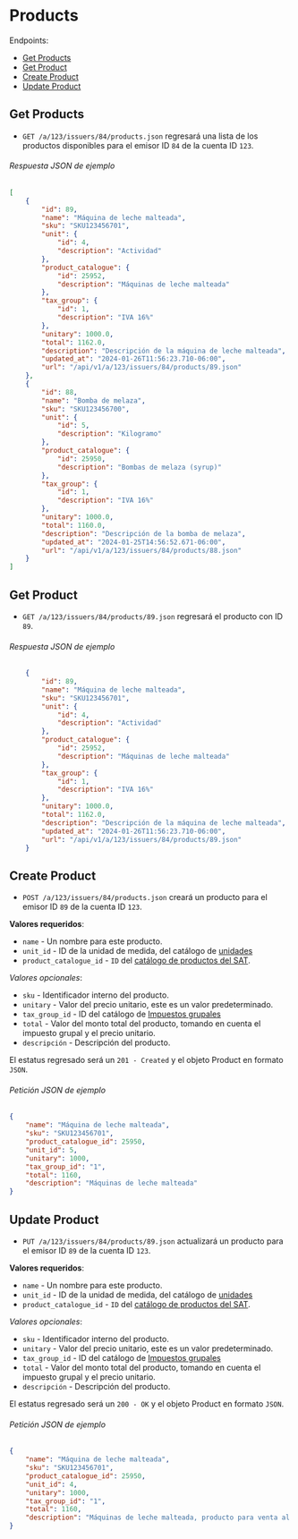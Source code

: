 Products
========

Endpoints:

- [Get Products](#get-products)
- [Get Product](#get-product)
- [Create Product](#create-product)
- [Update Product](#update-product)

Get Products
------------

* `GET /a/123/issuers/84/products.json` regresará una lista de los productos disponibles para el emisor ID `84` de la cuenta ID `123`.

###### Respuesta JSON de ejemplo
```json
[
    {
        "id": 89,
        "name": "Máquina de leche malteada",
        "sku": "SKU123456701",
        "unit": {
            "id": 4,
            "description": "Actividad"
        },
        "product_catalogue": {
            "id": 25952,
            "description": "Máquinas de leche malteada"
        },
        "tax_group": {
            "id": 1,
            "description": "IVA 16%"
        },
        "unitary": 1000.0,
        "total": 1162.0,
        "description": "Descripción de la máquina de leche malteada",
        "updated_at": "2024-01-26T11:56:23.710-06:00",
        "url": "/api/v1/a/123/issuers/84/products/89.json"
    },
    {
        "id": 88,
        "name": "Bomba de melaza",
        "sku": "SKU123456700",
        "unit": {
            "id": 5,
            "description": "Kilogramo"
        },
        "product_catalogue": {
            "id": 25950,
            "description": "Bombas de melaza (syrup)"
        },
        "tax_group": {
            "id": 1,
            "description": "IVA 16%"
        },
        "unitary": 1000.0,
        "total": 1160.0,
        "description": "Descripción de la bomba de melaza",
        "updated_at": "2024-01-25T14:56:52.671-06:00",
        "url": "/api/v1/a/123/issuers/84/products/88.json"
    }
]
```

Get Product
-----------

* `GET /a/123/issuers/84/products/89.json` regresará el producto con ID `89`.

###### Respuesta JSON de ejemplo
```json
    {
        "id": 89,
        "name": "Máquina de leche malteada",
        "sku": "SKU123456701",
        "unit": {
            "id": 4,
            "description": "Actividad"
        },
        "product_catalogue": {
            "id": 25952,
            "description": "Máquinas de leche malteada"
        },
        "tax_group": {
            "id": 1,
            "description": "IVA 16%"
        },
        "unitary": 1000.0,
        "total": 1162.0,
        "description": "Descripción de la máquina de leche malteada",
        "updated_at": "2024-01-26T11:56:23.710-06:00",
        "url": "/api/v1/a/123/issuers/84/products/89.json"
    }
```

Create Product
--------------

* `POST /a/123/issuers/84/products.json` creará un producto para el emisor ID `89` de la cuenta ID `123`.


**Valores requeridos**:

* `name` - Un nombre para este producto.
* `unit_id` - ID de la unidad de medida, del catálogo de [unidades](https://github.com/avendaMX/api-doc/blob/master/sections/units.md#units)
* `product_catalogue_id` - `ID` del [catálogo de productos del SAT](https://github.com/avendaMX/api-doc/blob/master/sections/product_catalogues.md#product_catalogues).


_Valores opcionales_:

* `sku` - Identificador interno del producto.
* `unitary` - Valor del precio unitario, este es un valor predeterminado.
* `tax_group_id` - ID del catálogo de [Impuestos grupales](https://github.com/avendaMX/api-doc/blob/master/sections/tax_groups.md#tax_groups)
* `total` - Valor del monto total del producto, tomando en cuenta el impuesto grupal y el precio unitario.
* `descripción` - Descripción del producto.


El estatus regresado será un `201 - Created` y el objeto Product en formato `JSON`.

###### Petición JSON de ejemplo
```json
{
    "name": "Máquina de leche malteada",
    "sku": "SKU123456701",
    "product_catalogue_id": 25950,
    "unit_id": 5,
    "unitary": 1000,
    "tax_group_id": "1",
    "total": 1160,
    "description": "Máquinas de leche malteada"
}
```

Update Product
--------------

* `PUT /a/123/issuers/84/products/89.json` actualizará un producto para el emisor ID `89` de la cuenta ID `123`.


**Valores requeridos**:

* `name` - Un nombre para este producto.
* `unit_id` - ID de la unidad de medida, del catálogo de [unidades](https://github.com/avendaMX/api-doc/blob/master/sections/units.md#units)
* `product_catalogue_id` - `ID` del [catálogo de productos del SAT](https://github.com/avendaMX/api-doc/blob/master/sections/product_catalogues.md#product_catalogues).


_Valores opcionales_:

* `sku` - Identificador interno del producto.
* `unitary` - Valor del precio unitario, este es un valor predeterminado.
* `tax_group_id` - ID del catálogo de [Impuestos grupales](https://github.com/avendaMX/api-doc/blob/master/sections/tax_groups.md#tax_groups)
* `total` - Valor del monto total del producto, tomando en cuenta el impuesto grupal y el precio unitario.
* `descripción` - Descripción del producto.


El estatus regresado será un `200 - OK` y el objeto Product en formato `JSON`.

###### Petición JSON de ejemplo
```json
{
    "name": "Máquina de leche malteada",
    "sku": "SKU123456701",
    "product_catalogue_id": 25950,
    "unit_id": 4,
    "unitary": 1000,
    "tax_group_id": "1",
    "total": 1160,
    "description": "Máquinas de leche malteada, producto para venta al público"
}
```